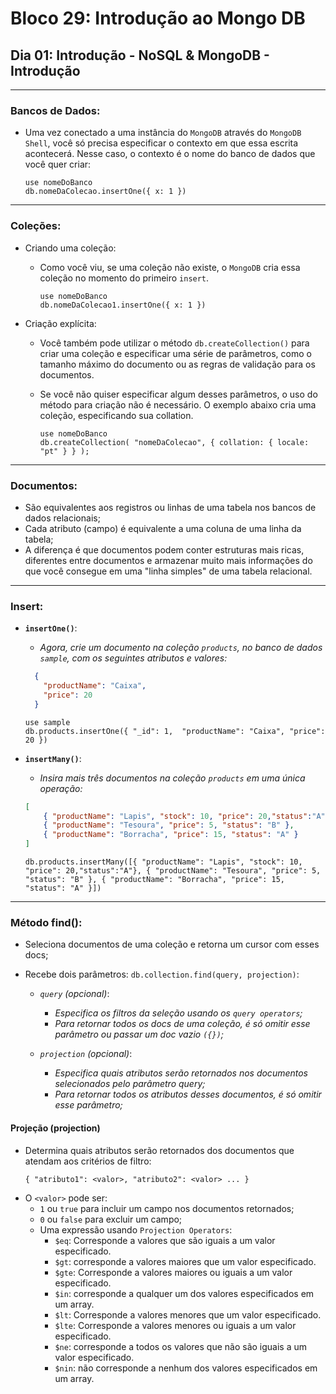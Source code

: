 # Bloco 29: Introdução ao Mongo DB
## Dia 01: Introdução - NoSQL & MongoDB - Introdução

-----------

### Bancos de Dados:

* Uma vez conectado a uma instância do `MongoDB` através do `MongoDB Shell`, você só precisa especificar o contexto em que essa escrita acontecerá. Nesse caso, o contexto é o nome do banco de dados que você quer criar:
  ~~~shell
  use nomeDoBanco
  db.nomeDaColecao.insertOne({ x: 1 })
  ~~~

-----------

### Coleções:
* Criando uma coleção:
  * Como você viu, se uma coleção não existe, o `MongoDB` cria essa coleção no momento do primeiro `insert`.

    ~~~shell
    use nomeDoBanco
    db.nomeDaColecao1.insertOne({ x: 1 })
    ~~~

* Criação explícita:
  * Você também pode utilizar o método `db.createCollection()` para criar uma coleção e especificar uma série de parâmetros, como o tamanho máximo do documento ou as regras de validação para os documentos.
  * Se você não quiser especificar algum desses parâmetros, o uso do método para criação não é necessário. O exemplo abaixo cria uma coleção, especificando sua collation.

    ~~~shell
    use nomeDoBanco
    db.createCollection( "nomeDaColecao", { collation: { locale: "pt" } } );
    ~~~

-----------

### Documentos:
* São equivalentes aos registros ou linhas de uma tabela nos bancos de dados relacionais;
* Cada atributo (campo) é equivalente a uma coluna de uma linha da tabela;
* A diferença é que documentos podem conter estruturas mais ricas, diferentes entre documentos e armazenar muito mais informações do que você consegue em uma "linha simples" de uma tabela relacional.

-----------

### Insert:
* **`insertOne()`**:
  * *Agora, crie um documento na coleção `products`, no banco de dados `sample`, com os seguintes atributos e valores:*
  ~~~json
    {
      "productName": "Caixa",
      "price": 20
    }
  ~~~

  ~~~shell
  use sample
  db.products.insertOne({ "_id": 1,  "productName": "Caixa", "price": 20 })
  ~~~

* **`insertMany()`**:
  * *Insira mais três documentos na coleção `products` em uma única operação:*
  ~~~json
  [
      { "productName": "Lapis", "stock": 10, "price": 20,"status":"A"},
      { "productName": "Tesoura", "price": 5, "status": "B" },
      { "productName": "Borracha", "price": 15, "status": "A" }
  ]
  ~~~

  ~~~shell
  db.products.insertMany([{ "productName": "Lapis", "stock": 10, "price": 20,"status":"A"}, { "productName": "Tesoura", "price": 5, "status": "B" }, { "productName": "Borracha", "price": 15, "status": "A" }])
  ~~~

-----------

### Método find():
* Seleciona documentos de uma coleção e retorna um cursor com esses docs;
* Recebe dois parâmetros: `db.collection.find(query, projection)`:

  * *`query` (opcional)*:
    * *Especifica os filtros da seleção usando os `query operators`;*
    * *Para retornar todos os docs de uma coleção, é só omitir esse parâmetro ou passar um doc vazio `({})`;*

  * *`projection` (opcional)*:
    * *Especifica quais atributos serão retornados nos documentos selecionados pelo parâmetro query;*
    * *Para retornar todos os atributos desses documentos, é só omitir esse parâmetro;*


#### Projeção (projection)
* Determina quais atributos serão retornados dos documentos que atendam aos critérios de filtro:
  ~~~
  { "atributo1": <valor>, "atributo2": <valor> ... }
  ~~~
* O `<valor>` pode ser:
  * `1` ou `true` para incluir um campo nos documentos retornados;
  * `0` ou `false` para excluir um campo;
  * Uma expressão usando `Projection Operators`:
    * `$eq`: Corresponde a valores que são iguais a um valor especificado.
    * `$gt`: corresponde a valores maiores que um valor especificado.
    * `$gte`: Corresponde a valores maiores ou iguais a um valor especificado.
    * `$in`: corresponde a qualquer um dos valores especificados em um array.
    * `$lt`: Corresponde a valores menores que um valor especificado.
    * `$lte`: Corresponde a valores menores ou iguais a um valor especificado.
    * `$ne`: corresponde a todos os valores que não são iguais a um valor especificado.
    * `$nin`: não corresponde a nenhum dos valores especificados em um array.
